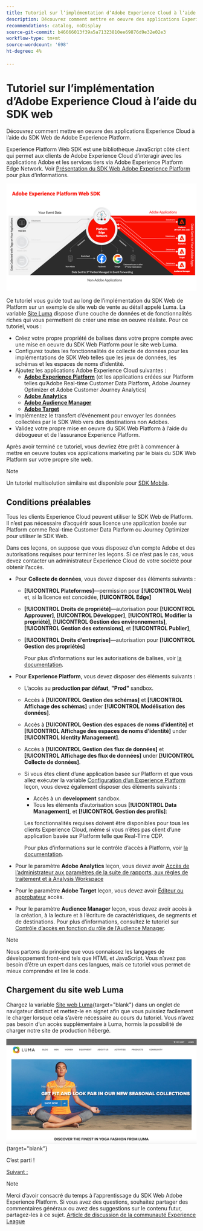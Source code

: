 ```yaml
---
title: Tutoriel sur lʼimplémentation dʼAdobe Experience Cloud à lʼaide du SDK web
description: Découvrez comment mettre en oeuvre des applications Experience Cloud à l’aide du SDK Web de Adobe Experience Platform.
recommendations: catalog, noDisplay
source-git-commit: b46666013f39a5a71323810ee69876d9e32e02e3
workflow-type: tm+mt
source-wordcount: '698'
ht-degree: 4%

---
```


# Tutoriel sur lʼimplémentation dʼAdobe Experience Cloud à lʼaide du SDK web

Découvrez comment mettre en oeuvre des applications Experience Cloud à l’aide du SDK Web de Adobe Experience Platform.

Experience Platform Web SDK est une bibliothèque JavaScript côté client qui permet aux clients de Adobe Experience Cloud d’interagir avec les applications Adobe et les services tiers via Adobe Experience Platform Edge Network. Voir [Présentation du SDK Web Adobe Experience Platform](https://experienceleague.adobe.com/docs/experience-platform/edge/home.html?lang=fr) pour plus d’informations.

![Architecture du SDK Web Experience Platform](assets/dc-websdk.png)

Ce tutoriel vous guide tout au long de l’implémentation du SDK Web de Platform sur un exemple de site web de vente au détail appelé Luma. La variable [Site Luma](https://luma.enablementadobe.com/content/luma/us/en.html) dispose d’une couche de données et de fonctionnalités riches qui vous permettent de créer une mise en oeuvre réaliste. Pour ce tutoriel, vous :

* Créez votre propre propriété de balises dans votre propre compte avec une mise en oeuvre du SDK Web Platform pour le site web Luma.
* Configurez toutes les fonctionnalités de collecte de données pour les implémentations de SDK Web telles que les jeux de données, les schémas et les espaces de noms d’identité.
* Ajoutez les applications Adobe Experience Cloud suivantes :
   * **[Adobe Experience Platform](setup-experience-platform.md)** (et les applications créées sur Platform telles qu’Adobe Real-time Customer Data Platform, Adobe Journey Optimizer et Adobe Customer Journey Analytics)
   * **[Adobe Analytics](setup-analytics.md)**
   * **[Adobe Audience Manager](setup-audience-manager.md)**
   * **[Adobe Target](setup-target.md)**
* Implémentez le transfert d’événement pour envoyer les données collectées par le SDK Web vers des destinations non Adobes.
* Validez votre propre mise en oeuvre du SDK Web Platform à l’aide du débogueur et de l’assurance Experience Platform.

Après avoir terminé ce tutoriel, vous devriez être prêt à commencer à mettre en oeuvre toutes vos applications marketing par le biais du SDK Web Platform sur votre propre site web.


>[!NOTE]
>
>Un tutoriel multisolution similaire est disponible pour [SDK Mobile](../tutorial-mobile-sdk/overview.md).

## Conditions préalables

Tous les clients Experience Cloud peuvent utiliser le SDK Web de Platform. Il n’est pas nécessaire d’acquérir sous licence une application basée sur Platform comme Real-time Customer Data Platform ou Journey Optimizer pour utiliser le SDK Web.

Dans ces leçons, on suppose que vous disposez d’un compte Adobe et des autorisations requises pour terminer les leçons. Si ce n’est pas le cas, vous devez contacter un administrateur Experience Cloud de votre société pour obtenir l’accès.

* Pour **Collecte de données**, vous devez disposer des éléments suivants :
   * **[!UICONTROL Plateformes]**—permission pour **[!UICONTROL Web]** et, si la licence est concédée, **[!UICONTROL Edge]**
   * **[!UICONTROL Droits de propriété]**—autorisation pour **[!UICONTROL Approuver]**, **[!UICONTROL Développer]**, **[!UICONTROL Modifier la propriété]**, **[!UICONTROL Gestion des environnements]**, **[!UICONTROL Gestion des extensions]**, et **[!UICONTROL Publier]**,
   * **[!UICONTROL Droits d’entreprise]**—autorisation pour **[!UICONTROL Gestion des propriétés]**

     Pour plus d’informations sur les autorisations de balises, voir [la documentation](https://experienceleague.adobe.com/docs/experience-platform/tags/admin/user-permissions.html?lang=fr).

* Pour **Experience Platform**, vous devez disposer des éléments suivants :

   * L’accès au **production par défaut**, **&quot;Prod&quot;** sandbox.
   * Accès à **[!UICONTROL Gestion des schémas]** et **[!UICONTROL Affichage des schémas]** under **[!UICONTROL Modélisation des données]**.
   * Accès à **[!UICONTROL Gestion des espaces de noms d’identité]** et **[!UICONTROL Affichage des espaces de noms d’identité]** under **[!UICONTROL Identity Management]**.
   * Accès à **[!UICONTROL Gestion des flux de données]** et **[!UICONTROL Affichage des flux de données]** under **[!UICONTROL Collecte de données]**.
   * Si vous êtes client d’une application basée sur Platform et que vous allez exécuter la variable [Configuration d’un Experience Platform](setup-experience-platform.md) leçon, vous devez également disposer des éléments suivants :
      * Accès à un **development** sandbox.
      * Tous les éléments d’autorisation sous **[!UICONTROL Data Management]**, et **[!UICONTROL Gestion des profils]**:

     Les fonctionnalités requises doivent être disponibles pour tous les clients Experience Cloud, même si vous n’êtes pas client d’une application basée sur Platform telle que Real-Time CDP.

     Pour plus d’informations sur le contrôle d’accès à Platform, voir [la documentation](https://experienceleague.adobe.com/docs/experience-platform/access-control/home.html?lang=fr).

* Pour le paramètre **Adobe Analytics** leçon, vous devez avoir [Accès de l’administrateur aux paramètres de la suite de rapports, aux règles de traitement et à Analysis Workspace](https://experienceleague.adobe.com/docs/analytics/admin/admin-console/home.html?lang=fr)

* Pour le paramètre **Adobe Target** leçon, vous devez avoir [Éditeur ou approbateur](https://experienceleague.adobe.com/docs/target/using/administer/manage-users/enterprise/properties-overview.html#section_8C425E43E5DD4111BBFC734A2B7ABC80) accès.

* Pour le paramètre **Audience Manager** leçon, vous devez avoir accès à la création, à la lecture et à l’écriture de caractéristiques, de segments et de destinations. Pour plus d’informations, consultez le tutoriel sur [Contrôle d’accès en fonction du rôle de l’Audience Manager](https://experienceleague.adobe.com/docs/audience-manager-learn/tutorials/setup-and-admin/user-management/setting-permissions-with-role-based-access-control.html?lang=en).


>[!NOTE]
>
>Nous partons du principe que vous connaissez les langages de développement front-end tels que HTML et JavaScript. Vous n’avez pas besoin d’être un expert dans ces langues, mais ce tutoriel vous permet de mieux comprendre et lire le code.

## Chargement du site web Luma

Chargez la variable [Site web Luma](https://luma.enablementadobe.com/content/luma/us/en.html){target="blank"} dans un onglet de navigateur distinct et mettez-le en signet afin que vous puissiez facilement le charger lorsque cela s’avère nécessaire au cours du tutoriel. Vous n’avez pas besoin d’un accès supplémentaire à Luma, hormis la possibilité de charger notre site de production hébergé.

[![Site web Luma](assets/old-overview-luma.png)](https://luma.enablementadobe.com/content/luma/us/en.html){target="blank"}

C’est parti !

[Suivant : ](configure-schemas.md)

>[!NOTE]
>
>Merci d’avoir consacré du temps à l’apprentissage du SDK Web Adobe Experience Platform. Si vous avez des questions, souhaitez partager des commentaires généraux ou avez des suggestions sur le contenu futur, partagez-les à ce sujet. [Article de discussion de la communauté Experience League](https://experienceleaguecommunities.adobe.com/t5/adobe-experience-platform-launch/tutorial-discussion-implement-adobe-experience-cloud-with-web/td-p/444996)
